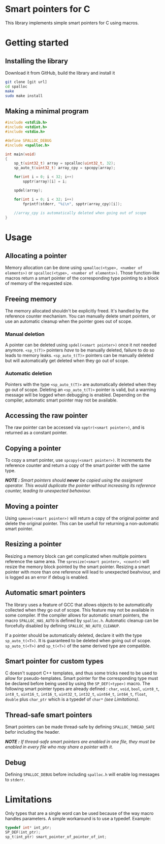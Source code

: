 # Smart pointers for C
This library implements simple smart pointers for C using macros.

# Getting started
## Installing the library
Download it from GitHub, build the library and install it
```bash
git clone [git url]
cd spalloc
make
sudo make install
```

## Making a minimal program
```c
#include <stdlib.h>
#include <stdint.h>
#include <stdio.h>

#define SPALLOC_DEBUG
#include <spalloc.h>

int main(void)
{
    sp_t(uint32_t) array = spcalloc(uint32_t, 32);
    sp_auto_t(uint32_t) array_cpy = spcopy(array);

    for(int i = 0; i < 32; i++)
        spptr(array)[i] = i;

    spdel(array);

    for(int i = 0; i < 32; i++)
        fprintf(stderr, "%i\n", spptr(array_cpy)[i]);
    
    //array_cpy is automatically deleted when going out of scope
}
```

# Usage
## Allocating a pointer
Memory allocation can be done using `spmalloc(<type>, <number of elements>)` or `spcalloc(<type>, <number of elements>)`. Those function-like macros return a smart pointer of the corresponding type pointing to a block of memory of the requested size.

## Freeing memory
The memory allocated shouldn't be explicitly freed. It's handled by the reference counter mechanism. You can manually delete smart pointers, or use an automatic cleanup when the pointer goes out of scope.

### Manual deletion
A pointer can be deleted using `spdel(<smart pointer>)` once it not needed anymore. `<sp_t(T)>` pointers *have* to be manually deleted, failure to do so leads to memory leaks. `<sp_auto_t(T)>` pointers can be manually deleted but will automatically get deleted when they go out of scope.

### Automatic deletion
Pointers with the type `<sp_auto_t(T)>` are automatically deleted when they go out of scope. Deleting an `<sp_auto_t(T)>` pointer is valid, but a warning message will be logged when debugging is enabled. Depending on the compiler, automatic smart pointer may not be available.

## Accessing the raw pointer
The raw pointer can be accessed via `spptr(<smart pointer>)`, and is returned as a constant pointer.

## Copying a pointer
To copy a smart pointer, use `spcopy(<smart pointer>)`. It increments the reference counter and return a copy of the smart pointer with the same type.

***NOTE :*** *Smart pointers should **never** be copied using the assigment operator. This would duplicate the pointer without increasing its reference counter, leading to unexpected behaviour.*

## Moving a pointer
Using `spmove(<smart pointer>)` will return a copy of the original pointer and delete the original pointer. This can be usefull for returning a non-automatic smart pointer. 

## Resizing a pointer
Resizing a memory block can get complicated when multiple pointers reference the same area. The `spresize(<smart pointer>, <count>)` will resize the memory block pointed by the smart pointer. Resizing a smart pointer with more than one reference will lead to unexpected beahviour, and is logged as an error if debug is enabled.

## Automatic smart pointers
The library uses a feature of GCC that allows objects to be automatically collected when they go out of scope. This feature may not be available in some compiler. If the compiler allows for automatic smart pointers, the macro `SPALLOC_HAS_AUTO` is defined by `spalloc.h`. Automatic cleanup can be forcefully disabled by defining `SPALLOC_NO_AUTO_CLEANUP`.

If a pointer should be automatically deleted, declare it with the type `sp_auto_t(<T>)`. It is guaranteed to be deleted when going out of scope. `sp_auto_t(<T>)` and `sp_t(<T>)` of the same derived type are compatible.

## Smart pointer for custom types
C doesn't support C++ templates, and thus some tricks need to be used to allow for pseudo-templates. Smart pointer for the corresponding type must be declared before being used by using the `SP_DEF(<type>)` macro. The following smart pointer types are already defined : 
`char`, `void`, `bool`, `uint8_t`, `int8_t`, `uint16_t`, `int16_t`, `uint32_t`, `int32_t`, `uint64_t`, `int64_t`, `float`, `double` plus `char_ptr` which is a typedef of `char*` *(see Limitations)*.
## Thread-safe smart pointers
Smart pointers can be made thread-safe by defining `SPALLOC_THREAD_SAFE` befor including the header. 

***NOTE :*** *If thread-safe smart pointers are enabled in one file, they must be enabled in every file who may share a pointer with it.*

## Debug
Defining `SPALLOC_DEBUG` before including `spalloc.h` will enable log messages to `stderr`.

# Limitations

Only types that are a single word can be used because of the way macro handles parameters. A simple workaround is to use a typedef. Example:

```c
typedef int* int_ptr;
SP_DEF(int_ptr);
sp_t(int_ptr) smart_pointer_of_pointer_of_int;
```